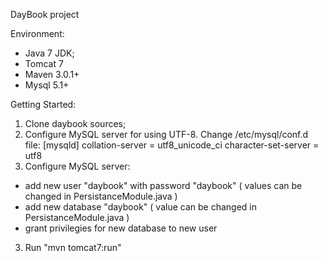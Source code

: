 DayBook project

Environment:
- Java 7 JDK;
- Tomcat 7
- Maven 3.0.1+
- Mysql 5.1+

Getting Started:
1. Clone daybook sources;
2. Configure MySQL server for using UTF-8. Change /etc/mysql/conf.d file:
[mysqld]
collation-server = utf8_unicode_ci
character-set-server = utf8
3. Configure MySQL server:
  - add new user "daybook" with password "daybook" ( values can be changed in PersistanceModule.java )
  - add new database "daybook" ( value can be changed in PersistanceModule.java )
  - grant privilegies for new database to new user
3. Run "mvn tomcat7:run" 
